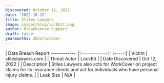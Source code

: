 ```yaml
---
Discovered: October 12, 2022
date: '2022-10-12'
title: Stiles Lawyers
image: images/blog/lockbit.png
author: Breachsense Support
draft: false
yearmonths: 2022/october
---
```



| Data Breach Report
------------:     |:-------------:    | :-----:|
| Victim      | stileslawyers.com      | 
| Threat Actor      | LockBit      | 
| Date Discovered      | Oct 12, 2022      | 
| Description      | Stiles Lawyers also acts for WorkCover on project claims for its insurance clients and act for individuals who have personal injury claims.      | 
| Leak Size      | N/A      | 

